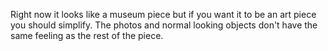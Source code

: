 Right now it looks like a museum piece but if you want it to be an art piece you should simplify. The photos and normal looking objects don't have the same feeling as the rest of the piece.

